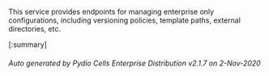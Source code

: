 






This service provides endpoints for managing enterprise only configurations, including versioning policies, template paths, external directories, etc.

[:summary]

###### Auto generated by Pydio Cells Enterprise Distribution v2.1.7 on 2-Nov-2020
